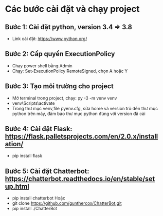 # Các bước cài đặt và chạy project 
## Bước 1: Cài đặt python, version 3.4 => 3.8
- Link cài đặt: https://www.python.org/

## Bước 2: Cấp quyền ExecutionPolicy 
- Chạy power shell bằng Admin
- Chạy: Set-ExecutionPolicy RemoteSigned, chọn A hoặc Y
## Bước 3: Tạo môi trường cho project
- Mở terminal trong project, chạy: py -3 -m venv venv
- venv\Scripts\activate
- Trong thư mục venv,file pyenv.cfg, sửa home và version trỏ đến thư mục python trên máy, đảm bảo thư mục 
python đúng với version đã cài 
## Bước 4: Cài đặt Flask: https://flask.palletsprojects.com/en/2.0.x/installation/
- pip install flask
## Bước 5: Cài đặt Chatterbot: https://chatterbot.readthedocs.io/en/stable/setup.html
- pip install chatterbot 
Hoặc 
- git clone https://github.com/gunthercox/ChatterBot.git
- pip install ./ChatterBot
